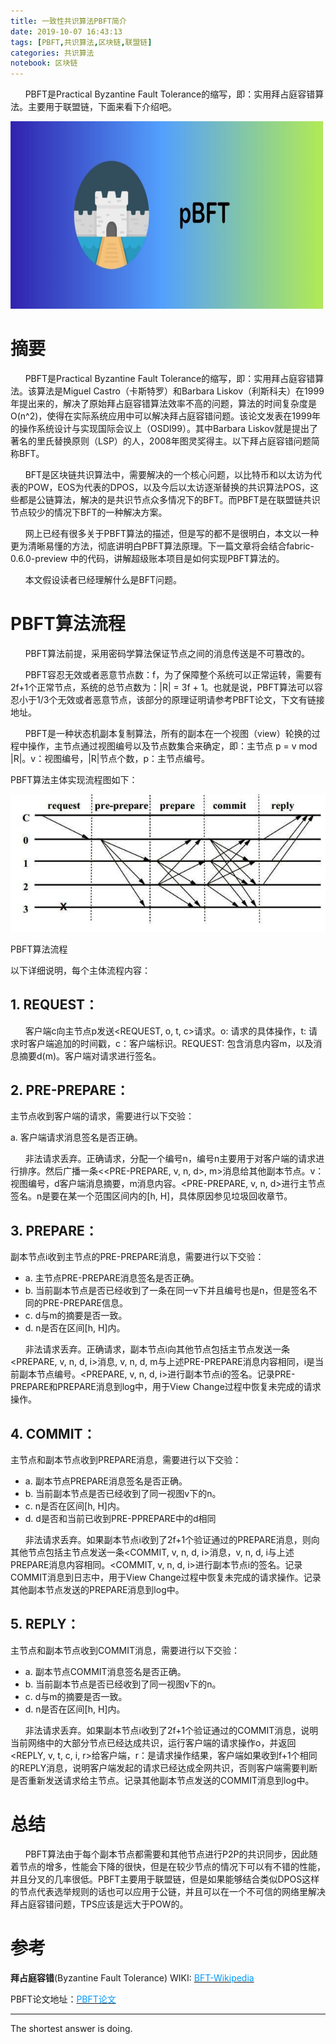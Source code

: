 ```yaml
---
title: 一致性共识算法PBFT简介
date: 2019-10-07 16:43:13
tags: [PBFT,共识算法,区块链,联盟链]
categories: 共识算法
notebook: 区块链
---
```


&nbsp;&nbsp;&nbsp;&nbsp;&nbsp;&nbsp;PBFT是Practical Byzantine Fault Tolerance的缩写，即：实用拜占庭容错算法。主要用于联盟链，下面来看下介绍吧。

<img src="一致性共识算法PBFT简介/pbft_logo.jpeg" width="500" height="300"/>

<!-- more -->

# 摘要
&nbsp;&nbsp;&nbsp;&nbsp;&nbsp;&nbsp;PBFT是Practical Byzantine Fault Tolerance的缩写，即：实用拜占庭容错算法。该算法是Miguel Castro（卡斯特罗）和Barbara Liskov（利斯科夫）在1999年提出来的，解决了原始拜占庭容错算法效率不高的问题，算法的时间复杂度是O(n^2)，使得在实际系统应用中可以解决拜占庭容错问题。该论文发表在1999年的操作系统设计与实现国际会议上（OSDI99）。其中Barbara Liskov就是提出了著名的里氏替换原则（LSP）的人，2008年图灵奖得主。以下拜占庭容错问题简称BFT。

&nbsp;&nbsp;&nbsp;&nbsp;&nbsp;&nbsp;BFT是区块链共识算法中，需要解决的一个核心问题，以比特币和以太访为代表的POW，EOS为代表的DPOS，以及今后以太访逐渐替换的共识算法POS，这些都是公链算法，解决的是共识节点众多情况下的BFT。而PBFT是在联盟链共识节点较少的情况下BFT的一种解决方案。

&nbsp;&nbsp;&nbsp;&nbsp;&nbsp;&nbsp;网上已经有很多关于PBFT算法的描述，但是写的都不是很明白，本文以一种更为清晰易懂的方法，彻底讲明白PBFT算法原理。下一篇文章将会结合fabric-0.6.0-preview 中的代码，讲解超级账本项目是如何实现PBFT算法的。

&nbsp;&nbsp;&nbsp;&nbsp;&nbsp;&nbsp;本文假设读者已经理解什么是BFT问题。

# PBFT算法流程
&nbsp;&nbsp;&nbsp;&nbsp;&nbsp;&nbsp;PBFT算法前提，采用密码学算法保证节点之间的消息传送是不可篡改的。

&nbsp;&nbsp;&nbsp;&nbsp;&nbsp;&nbsp;PBFT容忍无效或者恶意节点数：f，为了保障整个系统可以正常运转，需要有2f+1个正常节点，系统的总节点数为：|R| = 3f + 1。也就是说，PBFT算法可以容忍小于1/3个无效或者恶意节点，该部分的原理证明请参考PBFT论文，下文有链接地址。

&nbsp;&nbsp;&nbsp;&nbsp;&nbsp;&nbsp;PBFT是一种状态机副本复制算法，所有的副本在一个视图（view）轮换的过程中操作，主节点通过视图编号以及节点数集合来确定，即：主节点 p = v mod |R|。v：视图编号，|R|节点个数，p：主节点编号。

PBFT算法主体实现流程图如下：

![flow](一致性共识算法PBFT简介/structure.jpeg)

PBFT算法流程

以下详细说明，每个主体流程内容：

## 1. REQUEST：

&nbsp;&nbsp;&nbsp;&nbsp;&nbsp;&nbsp;客户端c向主节点p发送<REQUEST, o, t, c>请求。o: 请求的具体操作，t: 请求时客户端追加的时间戳，c：客户端标识。REQUEST: 包含消息内容m，以及消息摘要d(m)。客户端对请求进行签名。

## 2. PRE-PREPARE：

主节点收到客户端的请求，需要进行以下交验：

a. 客户端请求消息签名是否正确。

&nbsp;&nbsp;&nbsp;&nbsp;&nbsp;&nbsp;非法请求丢弃。正确请求，分配一个编号n，编号n主要用于对客户端的请求进行排序。然后广播一条<<PRE-PREPARE, v, n, d>,  m>消息给其他副本节点。v：视图编号，d客户端消息摘要，m消息内容。<PRE-PREPARE, v, n, d>进行主节点签名。n是要在某一个范围区间内的[h, H]，具体原因参见垃圾回收章节。

## 3. PREPARE：

副本节点i收到主节点的PRE-PREPARE消息，需要进行以下交验：

- a. 主节点PRE-PREPARE消息签名是否正确。
- b. 当前副本节点是否已经收到了一条在同一v下并且编号也是n，但是签名不同的PRE-PREPARE信息。
- c. d与m的摘要是否一致。
- d. n是否在区间[h, H]内。

&nbsp;&nbsp;&nbsp;&nbsp;&nbsp;&nbsp;非法请求丢弃。正确请求，副本节点i向其他节点包括主节点发送一条<PREPARE, v, n, d, i>消息, v, n, d, m与上述PRE-PREPARE消息内容相同，i是当前副本节点编号。<PREPARE, v, n, d, i>进行副本节点i的签名。记录PRE-PREPARE和PREPARE消息到log中，用于View Change过程中恢复未完成的请求操作。

## 4. COMMIT：

主节点和副本节点收到PREPARE消息，需要进行以下交验：

- a. 副本节点PREPARE消息签名是否正确。
- b. 当前副本节点是否已经收到了同一视图v下的n。
- c. n是否在区间[h, H]内。
- d. d是否和当前已收到PRE-PPREPARE中的d相同

&nbsp;&nbsp;&nbsp;&nbsp;&nbsp;&nbsp;非法请求丢弃。如果副本节点i收到了2f+1个验证通过的PREPARE消息，则向其他节点包括主节点发送一条<COMMIT, v, n, d, i>消息，v, n, d,  i与上述PREPARE消息内容相同。<COMMIT, v, n, d, i>进行副本节点i的签名。记录COMMIT消息到日志中，用于View Change过程中恢复未完成的请求操作。记录其他副本节点发送的PREPARE消息到log中。

## 5. REPLY：

主节点和副本节点收到COMMIT消息，需要进行以下交验：

- a. 副本节点COMMIT消息签名是否正确。
- b. 当前副本节点是否已经收到了同一视图v下的n。
- c. d与m的摘要是否一致。
- d. n是否在区间[h, H]内。

&nbsp;&nbsp;&nbsp;&nbsp;&nbsp;&nbsp;非法请求丢弃。如果副本节点i收到了2f+1个验证通过的COMMIT消息，说明当前网络中的大部分节点已经达成共识，运行客户端的请求操作o，并返回<REPLY, v, t, c, i, r>给客户端，r：是请求操作结果，客户端如果收到f+1个相同的REPLY消息，说明客户端发起的请求已经达成全网共识，否则客户端需要判断是否重新发送请求给主节点。记录其他副本节点发送的COMMIT消息到log中。


# 总结
&nbsp;&nbsp;&nbsp;&nbsp;&nbsp;&nbsp;PBFT算法由于每个副本节点都需要和其他节点进行P2P的共识同步，因此随着节点的增多，性能会下降的很快，但是在较少节点的情况下可以有不错的性能，并且分叉的几率很低。PBFT主要用于联盟链，但是如果能够结合类似DPOS这样的节点代表选举规则的话也可以应用于公链，并且可以在一个不可信的网络里解决拜占庭容错问题，TPS应该是远大于POW的。

# 参考
<b>拜占庭容错</b>(Byzantine Fault Tolerance) WIKI:  <a>[<font color=#0099ff>BFT-Wikipedia</font>](https://en.wikipedia.org/wiki/BFT)</a>

PBFT论文地址：<a>[<font color=#0099ff>PBFT论文</font>](http://pmg.csail.mit.edu/papers/osdi99.pdf)</a>


- - -
The shortest answer is doing.